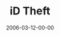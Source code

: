 ---
layout: message
category: message
series: "iD"
title: "iD Theft"
date: 2006-03-12-00-00
message_id: 78
audio: "http://s3.amazonaws.com/crossroads-media/media/legacy/mp3/iD_02_ID_Theft_03-12-06.mp3"
audio-duration: "01:00:44"
flag: "N"
---